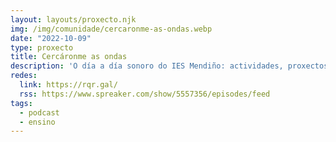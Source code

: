 ```yaml
---
layout: layouts/proxecto.njk
img: /img/comunidade/cercaronme-as-ondas.webp
date: "2022-10-09"
type: proxecto
title: Cercáronme as ondas
description: 'O día a día sonoro do IES Mendiño: actividades, proxectos e todo o que interese a quen se achegue aos micros de RQR, a radio escolar do IES Mendiño.'
redes:
  link: https://rqr.gal/
  rss: https://www.spreaker.com/show/5557356/episodes/feed
tags:
  - podcast
  - ensino
---
```

